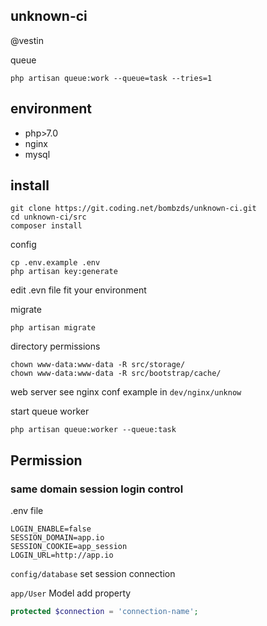 unknown-ci
---
@vestin

queue
```
php artisan queue:work --queue=task --tries=1
```

environment
---
* php>7.0
* nginx
* mysql


install
---
```
git clone https://git.coding.net/bombzds/unknown-ci.git
cd unknown-ci/src
composer install
```
config
```
cp .env.example .env
php artisan key:generate
```
edit .evn file fit your environment

migrate
```
php artisan migrate
```

directory permissions
```
chown www-data:www-data -R src/storage/
chown www-data:www-data -R src/bootstrap/cache/
```

web server
see nginx conf example in `dev/nginx/unknow`

start queue worker
```
php artisan queue:worker --queue:task
```


Permission
---
### same domain session login control
.env file
```
LOGIN_ENABLE=false
SESSION_DOMAIN=app.io
SESSION_COOKIE=app_session
LOGIN_URL=http://app.io
```

`config/database` set session connection

`app/User` Model add property
```php
protected $connection = 'connection-name';
```
